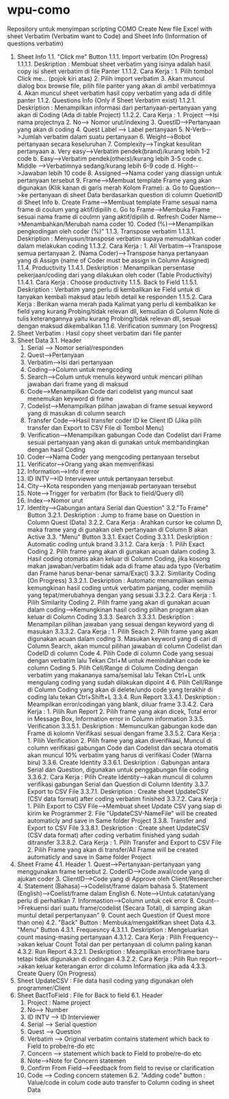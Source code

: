 # wpu-como
Repository untuk menyimpan scripting COMO
Create New file Excel with sheet Verbatim (Verbatim want to Code) and Sheet Info (Information of questions verbatim)
1. Sheet Info
  1.1. "Click me" Button
    1.1.1. Import verbatim (On Progress)
      1.1.1.1. Deskription : Membuat sheet verbatim yang isinya adalah hasil copy isi sheet verbatim di file Panter
      1.1.1.2. Cara Kerja : 
               1. Pilih tombol Click me… (pojok kiri atas)
               2. Pilih import verbatim
               3. Akan muncul dialog box browse file, pilih file panter yang akan di ambil verbatimnya
               4. Akan muncul sheet verbatim hasil copy verbatim yang ada di difile panter
    1.1.2. Questions Info (Only if Sheet Verbatim exist)
      1.1.2.1. Deskription : Menampilkan informasi dari pertanyaan-pertanyaan yang akan di Coding (Ada di table Project)
      1.1.2.2. Cara Kerja :
               1. Project -->Isi nama projectnya
               2. No--> Nomor urut/indexing
               3. QuestID-->Pertanyaan yang akan di coding
               4. Quest Label --> Label pertanyaan
               5. N-Verb-->Jumlah verbatim dalam suatu pertanyaan
               6. Weight-->Bobot pertanyaan secara keseluruhan
               7. Complexity-->Tingkat kesulitan pertanyaan
                  a. Very easy-->Verbatim pendek(brand)/kurang lebih 1-2 code
                  b. Easy-->Verbatim pendek(others)/kurang lebih 3-5 code
                  c. Middle -->Verbatimnya sedang/kurang lebih 6-9 code
                  d. Hight-->Jawaban lebih 10 code 
               8. Assigned-->Nama coder yang diassign untuk pertanyaan tersebut
               9. Frame-->Membuat template Frame yang akan digunakan (Klik kanan di garis merah Kolom Frame):
                  a. Go to Question-->ke pertanyaan di sheet Data berdasarkan question di column QuetionID di Sheet Info 
                  b. Create Frame-->Membuat template Frame sesuai nama frame di coulum yang aktif/dipilih
                  c. Go to Frame-->Membuka Frame sesuai nama frame di coulmn yang aktif/dipilih
                  d. Refresh Coder Name-->Menambahkan/Merubah nama coder
               10. Coded (%)-->Menampilkan pengkodingan oleh coder (%)"
    1.1.3. Transpose verbatim
      1.1.3.1. Deskription : Menyusun/transpose verbatim supaya memudahkan coder dalam melakukan coding
      1.1.3.2. Cara Kerja :
               1. All Verbatim-->Transpose semua pertanyaan
               2. (Nama Coder)-->Transpose hanya pertanyaan yang di Assign (name of Coder must be assign in Column Assigned)
    1.1.4. Productivity
      1.1.4.1. Deskription : Menampilkan persentase pekerjaan/coding dari yang dilakukan oleh coder (Table Productivity)
      1.1.4.1. Cara Kerja : Choose productivity
    1.1.5. Back to Field
      1.1.5.1. Deskription : Verbatim yang perlu di kembalikan ke Field untuk di tanyakan kembali maksud atau lebih detail ke responden
      1.1.5.2. Cara Kerja : Berikan warna merah pada Kalimat yang perlu di kembalikan ke field yang kurang Probing/tidak relevan dll, kemudian di Column Note di tulis keterangannya yaitu kurang Probing/tidak relevan dll, sesuai dengan maksud dikembalikan
    1.1.6. Verification summary (on Progress)
2. Sheet Verbatim : Hasil copy sheet verbatim dari file panter
3. Sheet Data
  3.1. Header
      1. Serial --> Nomor serial/responden
      2. Quest-->Pertanyaan
      3. Verbatim-->Isi dari pertanyaan
      4. Coding-->Column untuk mengcoding
      5. Search-->Colum untuk menulis keyword untuk mencari pilihan jawaban dari frame yang di maksud
      6. Code-->Menampilkan Code dari codelist yang muncul saat menemukan keyword di frame
      7. Codelist-->Menampilkan pilihan jawaban di frame sesuai keyword yang di masukan di column search
      8. Transfer Code-->Hasil transfer coder ID ke Client ID (Jika pilih transfer dan Export to CSV File di Tombol Menu)
      9. Verification-->Menampilkan gabungan Code dan Codelist dari Frame sesuai pertanyaan yang akan di gunakan untuk membandingkan dengan hasil Coding
      10. Coder-->Nama Coder yang mengcoding pertanyaan tersebut
      11. Verificator-->Orang yang akan memverifikasi
      12. Information-->Info if error
      13. ID INTV-->ID Interviewer untuk pertanyaan tersebut
      14. City-->Kota responden yang menjawab pertanyaan tersebut
      15. Note-->Trigger for verbatim (for Back to field/Query dll)
      16. Index-->Nomor urut
      17. Identity-->Gabungan antara Serial dan Question"
  3.2."To Frame" Button
    3.2.1. Deskription : Jump to frame base on Question in Column Quest (Data)
    3.2.2. Cara Kerja : Arahkan cursor ke column D, maka frame yang di gunakan oleh pertanyaan di Column B akan Active
  3.3. "Menu" Button
    3.3.1. Exact Coding
      3.3.1.1. Deskription : Automatic coding untuk brand
      3.3.1.2. Cara kerja :
              1. Pilih Exact Coding
              2. Pilih frame yang akan di gunakan acuan dalam coding
              3. Hasil coding otomatis akan keluar di Column Coding, jika kosong makan jawaban/verbatim tidak ada di frame atau ada typo (Verbatim dan Frame harus benar-benar sama/Exact)
     3.3.2. Similarity Coding (On Progress)
       3.3.2.1. Deskription : Automatic menampilkan semua kemungkinan hasil coding untuk verbatim panjang, coder memilih yang tepat/merubahnya dengan yang sesuai
       3.3.2.2. Cara Kerja :
              1. Pilih Similarity Coding
              2. Pilih frame yang akan di gunakan acuan dalam coding-->Kemungkinan hasil coding pilihan program akan keluar di Column Coding
    3.3.3. Search
      3.3.3.1. Deskription : Menampilan pilihan jawaban yang sesuai dengan keyword yang di masukan
      3.3.3.2. Cara Kerja :
              1. Pilih Seach
              2. Pilih frame yang akan digunakan acuan dalam coding
              3. Masukan keyword yang di cari di Column Search, akan muncul pilihan jawaban di column Codelist dan CodeID di column Code
              4. Pilih Code di column Code yang sesuai dengan verbatim  lalu Tekan Ctrl+M untuk memindahkan code ke column Coding
              5. Pilih Cell/Range di Column Coding dengan verbatim yang makananya sama/semisal lalu Tekan Ctrl+L untk mengulang coding yang sudah dilakukan dipoint 4
              6. Pilih Cell/Range di Column Coding yang akan di delete/undo code yang terakhir di coding lalu tekan Ctrl+Shift+L
    3.3.4. Run Report
      3.3.4.1. Deskription : Meampilkan error/codingan yang blank, diluar frame
      3.3.4.2. Cara Kerja :
              1. Pilih Run Report
              2. Pilih frame yang akan dicek, Total error in Message Box, Information error in Column information
    3.3.5. Verification
      3.3.5.1. Deskription : Memunculkan gabungan kode dan Frame di kolomn Verifikasi sesuai dengan frame
      3.3.5.2. Cara Kerja :
              1. Pilih Verification
              2. Pilih frame yang akan diverifikasi, Muncul di column verifikasi gabungan Code dan Codelist dan secara otomatis akan muncul 10% verbatim yang harus di verifikasi Coder (Warna biru)
    3.3.6. Create Identity
      3.3.6.1. Deskription : Gabungan antara Serial dan Question, digunakan untuk penggabungan file coding
      3.3.6.2. Cara Kerja : Pilih Create Identity-->akan muncul di column verifikasi gabungan Serial dan Question di Column Identity
    3.3.7. Export to CSV File
      3.3.7.1. Deskription : Create sheet UpdateCSV (CSV data format) after coding verbatim finished
      3.3.7.2. Cara Kerja :
              1. Pilih Export to CSV File-->Membuat sheet Update CSV yang siap di kirim ke Programmer 
              2. File "UpdateCSV-NameFile" will be created automaticly and save in Same folder Project
    3.3.8. Transfer and Export to CSV File
      3.3.8.1. Deskription : Create sheet UpdateCSV (CSV data format) after coding verbatim finished yang sudah ditransfer
      3.3.8.2. Cara Kerja : 
              1. Pilih Transfer and Export to CSV File
              2. Pilih Frame yang akan di transfer/All Frame will be created automaticly and save in Same folder Project 
4. Sheet Frame
  4.1. Header
       1. Quest-->Pertanyaan-pertanyaan yang menggunakan frame tersebut
       2. CoderID-->Code awal/code yang di ajukan coder
       3. ClientID-->Code yang di Approve oleh Client/Researcher
       4. Statement (Bahasa)-->Codelist/frame dalam bahasa
       5. Statement (English)-->Coelist/frame dalam English
       6. Note-->Untuk catatan/yang perlu di perhatikan
       7. Informastion-->Column untuk cek error
       8. Count-->Frekuensi dari suatu frame/codelist (Secara Total), di samping akan muntul detail perpertanyaan"
       9. Count aech Question (if Quest more than one)
  4.2. "Back" Button : Membuka/mengaktifkan sheet Data
  4.3. "Menu" Button
    4.3.1. Frequesncy
      4.3.1.1. Deskription : Mengeluarkan count masing-masing pertanyaan
      4.3.1.2. Cara Kerja : Pilih Frequency-->akan keluar Count Total dan per pertanyaan di column paling kanan 
    4.3.2. Run Report
      4.3.2.1. Deskription : Meampilkan error/frame baru tetapi tidak digunakan di codingan
      4.3.2.2. Cara Kerja : Pilih Run report-->akan keluar keterangan error di column Information jika ada
    4.3.3. Create Query (On Progress)
5. Sheet UpdateCSV : File data hasil coding yang digunakan oleh programmer/Client
6. Sheet BactToField : File for Back to field
  6.1. Header
      1. Project : Name project
      2. No--> Number
      3. ID INTV --> ID Interviewer
      4. Serial --> Serial question
      5. Quest --> Question
      6. Verbatim --> Original verbatim contains statement which back to Field to probe/re-do etc
      7. Concern --> statement which back to Field to probe/re-do etc
      8. Note-->Note for Concern statemen
      9. Confirm From Field-->Feedback from field to revise or clarification
      10. Code --> Coding concern statemen
  6.2. "Adding code" button : Value/code in colum code auto transfer to Column coding in sheet Data
